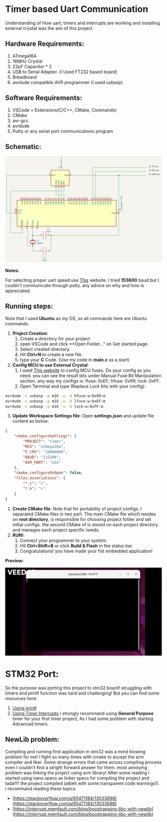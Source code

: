 # Timer based Uart Communication
Understanding of How uart, timers and interrupts are working and installing external crystal was the aim of this project.

## Hardware Requirements:
1. ATmega16A
2. 16MHz Crystal
3. 22pF Capacitor * 2
4. USB to Serial Adapter. (I Used FT232 based board)
5. Breadboard
6. avrdude compatible AVR programmer (I used usbasp)

## Software Requirements:
1. VSCode + Extensions(C/C++, CMake, Commands)
2. CMake
3. avr-gcc
4. avrdude
5. Putty or any serial port communications program

## Schematic:
![Scheme.png](Scheme.png)

**Notes:**

For selecting proper uart speed use [This](https://trolsoft.ru/en/uart-calc) website. I tried **153600** baud but I couldn't communicate through putty. any advice on why and how is appreciated.

## Running steps:
Note that I used **Ubuntu** as my OS, so all commands here are Ubuntu commands.

1. **Project Creation**:
   1. Create a directory for your project
   2. open VSCode and click **Open Folder..." on Get started page.
   3. Select created directory.
   4. Hit **Ctrl+N** to create a new file.
   5. type your **C** Code. (Use my code in **main.c** as a start)
2. **Config MCU to use External Crystal**:
   1. I used [This website](http://eleccelerator.com/fusecalc/fusecalc.php?chip=atmega16a) to config MCU fuses. Do your config as you need. you can see the result bits under Manual Fuse Bit Manipulation section. any way my configs is: lfuse: 0xEF; hfuse: 0x99; lock: 0xFF.
   2. Open Terminal and type (Replace Lock bits with your config):
```sh
avrdude -c usbasp -p m16 -u -U hfuse:w:0x99:m
avrdude -c usbasp -p m16 -u -U lfuse:w:0xEF:m
avrdude -c usbasp -p m16 -u -U lock:w:0xFF:m 
```
3.  **Update Workspace Settings file**:
    Open **settings.json** and update file content as below:
```json
{
    "cmake.configureSettings": {
        "PROJECT": "timer",
        "MCU": "atmega16a",
        "F_CPU": "16000000",
        "BAUD": "115200",
        "AVR_PART": "m16"
    },
    "cmake.configureOnOpen": false,
    "files.associations": {
        "*.c": "c",
        "*.h": "c"
    }
}
```
1.  **Create CMake file**:
    Note that for portability of project configs, I separated CMake files in two part. The main CMake file which resides on **root directory**, is responsible for choosing project folder and set initial configs. the second CMake of is stored on each project directory and manages each project specific needs.
2.  **RUN!**:
    1.  Connect your programmer to your system.
    2.  Hit **Ctrl+Shift+B** or click **Build & Flash** in the status bar.
    3.  Congratulations! you have made your fist embedded application!

**Preview:**

![](video.gif)

# STM32 Port:
So the purpose was porting this project to stm32 board!
struggling with timers and printf function was hard and challenging!
But you can find some resources here:
1. [Using printf](https://shawnhymel.com/1873/how-to-use-printf-on-stm32/)
2. [Using Timer Interrupts](https://www.digikey.com/en/maker/projects/getting-started-with-stm32-timers-and-timer-interrupts/d08e6493cefa486fb1e79c43c0b08cc6)
   I strongly recommand using **General Purpose** timer for your first timer project, As I had some problem with starting Advanced timers.
## NewLib problem:
Compiling and running first application in stm32 was a mind blowing problem for me! I fight so many times with cmake to accept the arm compiler and liker. Some strange errors that came across compiling process even I couldn't find a stright forward answer for them. most annoying problem was linking the project using arm library!
After some reading I started using nano.specs as linker specs for compiling the project and tada!!!! the project compiled (albeit with some transparent code warnings!).
I recommand reading these topics:
- [https://stackoverflow.com/a/65471184/13033698](https://stackoverflow.com/a/65471184/13033698)
- [https://interrupt.memfault.com/blog/boostrapping-libc-with-newlib](https://interrupt.memfault.com/blog/boostrapping-libc-with-newlib)
